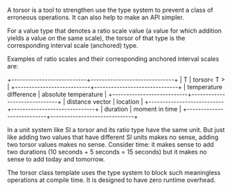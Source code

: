 A torsor is a tool to strengthen use the type system 
to prevent a class of erroneous operations. 
It can also help to make an API simpler.

For a value type that denotes a ratio scale value (a value
for which addition yields a value on the same scale), the
torsor of that type is the corresponding interval scale 
(anchored) type.

Examples of ratio scales and their corresponding anchored 
interval scales are:

+---------------------------+------------------------------+
| T                         | torsor< T >                  |
+---------------------------+------------------------------+
| temperature difference    | absolute temperature         |
+---------------------------+------------------------------+
| distance vector           | location                     |
+---------------------------+------------------------------+
| duration                  | moment in time               |
+---------------------------+------------------------------+

In a unit system like SI a torsor and its ratio type have the 
same unit. 
But just like adding two values that have different SI units 
makes no sense, adding two torsor values makes no sense.
Consider time: it makes sense to add two durations 
(10 seconds + 5 seconds = 15 seconds) but it makes no sense
to add today and tomorrow. 

The torsor class template uses the type system to block
such meaningless operations at compile time. 
It is designed to have zero runtime overhead.